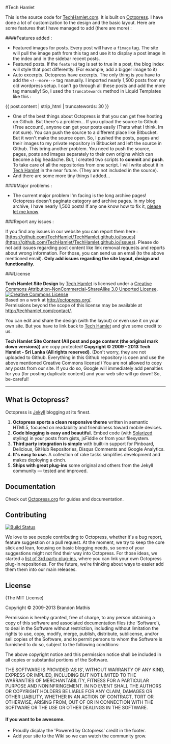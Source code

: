 #Tech Hamlet

This is the source code for [TechHamlet.com](http://techhamlet.com). It is built on [Octopress](http://octopress.org/). I have done a lot of customization to the design and the basic layout. Here are some features that I have managed to add (there are more) :

####Features added :

* Featured images for posts. Every post will have a `fimage` tag. The site will pull the image path from this tag and use it to display a post image in the index and in the sidebar recent posts.
* Featured posts. If the `featured` tag is set to true in a post, the blog index will style that post differently. (For example, add a bigger image to it)
* Auto excerpts. Octopress have excerpts. The only thing is you have to add the `<!--more-->` tag manually. I imported nearly 1,500 posts from my old wordpress setup. I can't go through all these posts and add the more tag manually! So, I used the `truncatewords` method in Liquid Templates like this :

{{ post.content | strip_html | truncatewords: 30 }}

* One of the best things about Octopress is that you can get free hosting on Github. But there's a problem... If you upload the source to Github (Free account), anyone can get your posts easily (Thats what I think. Im not sure). You can push the source to a different place like Bitbucket. But it won't make the source open. So, I pushed the posts, pages and their images to my private repository in Bitbucket and left the source in Github. This bring another problem. You need to push the source, pages, posts and images separately to their own origins which can become a big headache. But, I created two scripts to **commit** and **push**. To take care of all the repositories from one script. I will write about it in [Tech Hamlet](http://techhamlet.com/) in the near future. (They are not included in the source).
* And there are some more tiny things I added...

####Major problems :

* The current major problem I'm facing is the long archive pages! Octopress doesn't paginate category and archive pages. In my blog archive, I have nearly 1,500 posts! If any one know how to fix it, [please let me know](http://techhamlet.com/contact/)

###Report any issues :

If you find any issues in our website you can report them here : [https://github.com/TechHamlet/TechHamlet.github.io/issues](https://github.com/TechHamlet/TechHamlet.github.io/issues). Please do not add issues regarding post content like link removal requests and reports about wrong information. For those, you can send us an email (to the above mentioned email). **Only add issues regarding the site layout, design and functionality.**


###License

<span xmlns:dct="http://purl.org/dc/terms/" property="dct:title">**Tech Hamlet Site Design**</span> by <a xmlns:cc="http://creativecommons.org/ns#" href="http://techhamlet.com/" property="cc:attributionName" rel="cc:attributionURL">Tech Hamlet</a> is licensed under a <a rel="license" href="http://creativecommons.org/licenses/by-nc-sa/3.0/deed.en_US">Creative Commons Attribution-NonCommercial-ShareAlike 3.0 Unported License</a>. <a rel="license" href="http://creativecommons.org/licenses/by-nc-sa/3.0/deed.en_US"><img alt="Creative Commons License" style="border-width:0" src="http://i.creativecommons.org/l/by-nc-sa/3.0/80x15.png" /></a><br />Based on a work at <a xmlns:dct="http://purl.org/dc/terms/" href="http://octopress.org/" rel="dct:source">http://octopress.org/</a>.<br />Permissions beyond the scope of this license may be available at <a xmlns:cc="http://creativecommons.org/ns#" href="http://techhamlet.com/contact/" rel="cc:morePermissions">http://techhamlet.com/contact/</a>.

You can edit and share the design (with the layout) or even use it on your own site. But you have to link back to [Tech Hamlet](http://techhamlet.com/) and give some credit to us.

**Tech Hamlet Site Content (All post and page content (the original mark down versions))** are copy protected! **Copyright © 2009 - 2013 Tech Hamlet - Sri Lanka (All rights reserved)**. (Don't worry, they are not uploaded to Github. Everything in this Github repository is open and use the above mentioned Creative Commons license!) You are not allowed to copy any posts from our site. If you do so, Google will immediately add penalties for you (for posting duplicate content) and your web site will go down! So, be-careful!

___

## What is Octopress?

Octopress is [Jekyll](https://github.com/mojombo/jekyll) blogging at its finest.

1. **Octopress sports a clean responsive theme** written in semantic HTML5, focused on readability and friendliness toward mobile devices.
2. **Code blogging is easy and beautiful.** Embed code (with [Solarized](http://ethanschoonover.com/solarized) styling) in your posts from gists, jsFiddle or from your filesystem.
3. **Third party integration is simple** with built-in support for Pinboard, Delicious, GitHub Repositories, Disqus Comments and Google Analytics.
4. **It's easy to use.** A collection of rake tasks simplifies development and makes deploying a cinch.
5. **Ships with great plug-ins** some original and others from the Jekyll community &mdash; tested and improved.


## Documentation

Check out [Octopress.org](http://octopress.org/docs) for guides and documentation.


## Contributing

[![Build Status](https://travis-ci.org/imathis/octopress.png?branch=master)](https://travis-ci.org/imathis/octopress)

We love to see people contributing to Octopress, whether it's a bug report, feature suggestion or a pull request. At the moment, we try to keep the core slick and lean, focusing on basic blogging needs, so some of your suggestions might not find their way into Octopress. For those ideas, we started a [list of 3rd party plug-ins](https://github.com/imathis/octopress/wiki/3rd-party-plugins), where you can link your own Octopress plug-in repositories. For the future, we're thinking about ways to easier add them them into our main releases.


## License
(The MIT License)

Copyright © 2009-2013 Brandon Mathis

Permission is hereby granted, free of charge, to any person obtaining a copy of this software and associated documentation files (the ‘Software’), to deal in the Software without restriction, including without limitation the rights to use, copy, modify, merge, publish, distribute, sublicense, and/or sell copies of the Software, and to permit persons to whom the Software is furnished to do so, subject to the following conditions:

The above copyright notice and this permission notice shall be included in all copies or substantial portions of the Software.

THE SOFTWARE IS PROVIDED ‘AS IS’, WITHOUT WARRANTY OF ANY KIND, EXPRESS OR IMPLIED, INCLUDING BUT NOT LIMITED TO THE WARRANTIES OF MERCHANTABILITY, FITNESS FOR A PARTICULAR PURPOSE AND NONINFRINGEMENT. IN NO EVENT SHALL THE AUTHORS OR COPYRIGHT HOLDERS BE LIABLE FOR ANY CLAIM, DAMAGES OR OTHER LIABILITY, WHETHER IN AN ACTION OF CONTRACT, TORT OR OTHERWISE, ARISING FROM, OUT OF OR IN CONNECTION WITH THE SOFTWARE OR THE USE OR OTHER DEALINGS IN THE SOFTWARE.


#### If you want to be awesome.
- Proudly display the 'Powered by Octopress' credit in the footer.
- Add your site to the Wiki so we can watch the community grow.